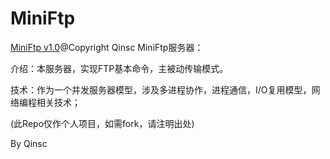 # MiniFtp

[MiniFtp v1.0](https://github.com/skyqinsc/MiniFtp/)@Copyright Qinsc
MiniFtp服务器：

介绍：本服务器，实现FTP基本命令，主被动传输模式。

技术：作为一个并发服务器模型，涉及多进程协作，进程通信，I/O复用模型，网络编程相关技术；

(此Repo仅作个人项目，如需fork，请注明出处)

By Qinsc
